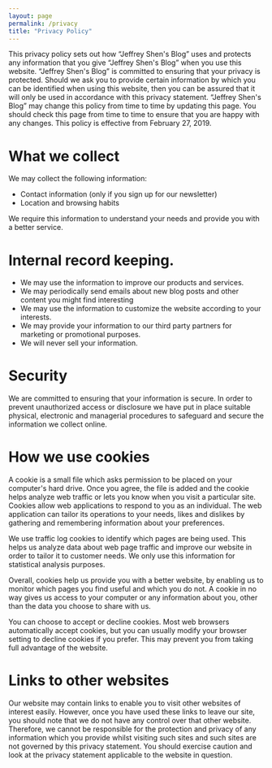 ```yaml
---
layout: page
permalink: /privacy
title: "Privacy Policy"
---
```


This privacy policy sets out how “Jeffrey Shen's Blog” uses and protects any information that you give “Jeffrey Shen's Blog” when you use this website. “Jeffrey Shen's Blog” is committed to ensuring that your privacy is protected. Should we ask you to provide certain information by which you can be identified when using this website, then you can be assured that it will only be used in accordance with this privacy statement. “Jeffrey Shen's Blog” may change this policy from time to time by updating this page. You should check this page from time to time to ensure that you are happy with any changes. This policy is effective from February 27, 2019.

# What we collect
We may collect the following information:

*   Contact information (only if you sign up for our newsletter)
*   Location and browsing habits

We require this information to understand your needs and provide you with a better service.

# Internal record keeping.
*   We may use the information to improve our products and services.
*   We may periodically send emails about new blog posts and other content you might find interesting
*   We may use the information to customize the website according to your interests.
*   We may provide your information to our third party partners for marketing or promotional purposes.
*   We will never sell your information. 

# Security
We are committed to ensuring that your information is secure. In order to prevent unauthorized access or disclosure we have put in place suitable physical, electronic and managerial procedures to safeguard and secure the information we collect online.

# How we use cookies
A cookie is a small file which asks permission to be placed on your computer's hard drive. Once you agree, the file is added and the cookie helps analyze web traffic or lets you know when you visit a particular site. Cookies allow web applications to respond to you as an individual. The web application can tailor its operations to your needs, likes and dislikes by gathering and remembering information about your preferences.

We use traffic log cookies to identify which pages are being used. This helps us analyze data about web page traffic and improve our website in order to tailor it to customer needs. We only use this information for statistical analysis purposes.

Overall, cookies help us provide you with a better website, by enabling us to monitor which pages you find useful and which you do not. A cookie in no way gives us access to your computer or any information about you, other than the data you choose to share with us.

You can choose to accept or decline cookies. Most web browsers automatically accept cookies, but you can usually modify your browser setting to decline cookies if you prefer. This may prevent you from taking full advantage of the website.

# Links to other websites
Our website may contain links to enable you to visit other websites of interest easily. However, once you have used these links to leave our site, you should note that we do not have any control over that other website. Therefore, we cannot be responsible for the protection and privacy of any information which you provide whilst visiting such sites and such sites are not governed by this privacy statement. You should exercise caution and look at the privacy statement applicable to the website in question.
